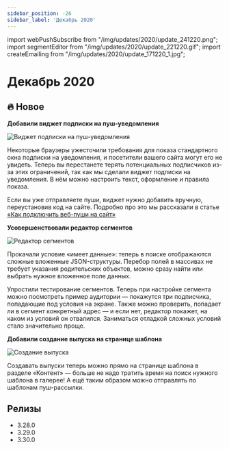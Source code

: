 ```yaml
---
sidebar_position: -26
sidebar_label: 'Декабрь 2020'
---
```


import webPushSubscribe from "/img/updates/2020/update_241220.png";
import segmentEditor from "/img/updates/2020/update_221220.gif";
import createEmailing from "/img/updates/2020/update_171220_1.jpg";

# Декабрь 2020

## 🔥 Новое

**Добавили виджет подписки на пуш-уведомления**

<p align="left">
    <img src={webPushSubscribe} alt="Виджет подписки на пуш-уведомления" />
</p>
Некоторые браузеры ужесточили требования  для показа стандартного окна подписки на уведомления, и посетители вашего сайта могут его не увидеть. Теперь вы перестанете терять потенциальных подписчиков из-за этих ограничений, так как мы сделали виджет подписки на уведомления. В нём можно настроить текст, оформление и правила показа.

Если вы уже отправляете пуши, виджет нужно добавить вручную, переустановив код на сайте. Подробно про это мы рассказали в статье [«Как подключить веб-пуши на сайт»](https://docs.sendsay.ru/ru/articles/3530557-%D0%BA%D0%B0%D0%BA-%D0%BF%D0%BE%D0%B4%D0%BA%D0%BB%D1%8E%D1%87%D0%B8%D1%82%D1%8C-%D0%B2%D0%B5%D0%B1-%D0%BF%D1%83%D1%88%D0%B8-%D0%BD%D0%B0-%D1%81%D0%B0%D0%B9%D1%82)

**Усовершенствовали редактор сегментов**

<p align="left">
    <img src={segmentEditor} alt="Редактор сегментов" />
</p>
Прокачали условие «имеет данные»: теперь в поиске отображаются сложные вложенные JSON-структуры. Перебор полей в массивах не требует указания родительских объектов, можно сразу найти или выбрать нужное вложенное поле данных.

Упростили тестирование сегментов. Теперь при настройке сегмента можно посмотреть пример аудитории — покажутся три подписчика, попадающие под условия на экране. Также можно проверить, попадает ли в сегмент конкретный адрес — и если нет, редактор покажет, на каком из условий он отвалился. Заниматься отладкой сложных условий стало значительно проще.

**Добавили создание выпуска на странице шаблона**

<p align="left">
    <img src={createEmailing} alt="Создание выпуска" />
</p>
Создавать выпуски теперь можно прямо на странице шаблона в разделе «Контент» — больше не надо тратить время на поиск нужного шаблона в галерее! А ещё таким образом можно отправлять по шаблонам пуш-рассылки.

## Релизы

- 3.28.0
- 3.29.0
- 3.30.0
